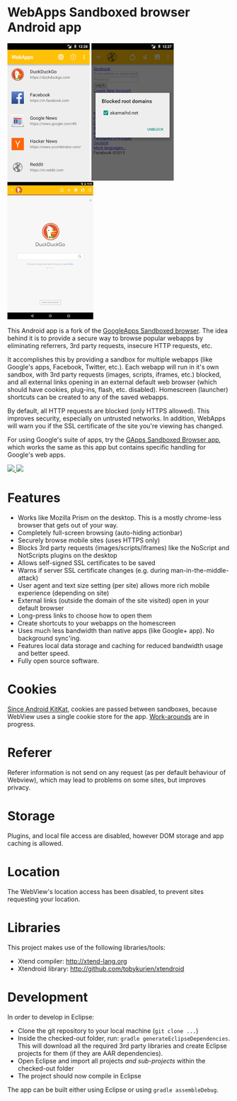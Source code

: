 WebApps Sandboxed browser Android app
=====================================

![screenshot 1](images/webapps1.png) ![screenshot 2](images/webapps2.png) ![screenshot 3](images/webapps3.png)

This Android app is a fork of the [GoogleApps Sandboxed browser][gapps]. The idea behind it is to provide a secure way to browse popular webapps by eliminating referrers, 3rd party requests, insecure HTTP requests, etc.

It accomplishes this by providing a sandbox for multiple webapps (like Google's apps, Facebook, Twitter, etc.). Each webapp will run in it's own sandbox, with 3rd party requests (images, scripts, iframes, etc.) blocked, and all external links opening in an external default web browser (which should have cookies, plug-ins, flash, etc. disabled). Homescreen (launcher) shortcuts can be created to any of the saved webapps.

By default, all HTTP requests are blocked (only HTTPS allowed). This improves security, especially on untrusted networks. In addition, WebApps will warn you if the SSL certificate of the site you're viewing has changed.

For using Google's suite of apps, try the [GApps Sandboxed Browser app][gapps], which works the same as this app but contains specific handling for Google's web apps.

<a href="https://play.google.com/store/apps/details?id=com.tobykurien.webapps" target="_blank">
  <img src="https://play.google.com/intl/en_us/badges/images/generic/en-play-badge.png" height="60"/>
</a>
<a href="https://f-droid.org/repository/browse/?fdfilter=webapps&fdid=com.tobykurien.webapps" target="_blank">
  <img src="https://f-droid.org/badge/get-it-on.png" height="60"/>
</a>

Features
========

- Works like Mozilla Prism on the desktop. This is a mostly chrome-less browser that gets out of your way.
- Completely full-screen browsing (auto-hiding actionbar)
- Securely browse mobile sites (uses HTTPS only)
- Blocks 3rd party requests (images/scripts/iframes) like the NoScript and NotScripts plugins on the desktop
- Allows self-signed SSL certificates to be saved
- Warns if server SSL certificate changes (e.g. during man-in-the-middle-attack)
- User agent and text size setting (per site) allows more rich mobile experience (depending on site)
- External links (outside the domain of the site visited) open in your default browser
- Long-press links to choose how to open them
- Create shortcuts to your webapps on the homescreen
- Uses much less bandwidth than native apps (like Google+ app). No background sync'ing.
- Features local data storage and caching for reduced bandwidth usage and better speed.
- Fully open source software.


Cookies
=======

[Since Android KitKat][cookies], cookies are passed between sandboxes, because WebView uses a single cookie store for the app. [Work-arounds][sandbox_workaround] are in progress.

Referer
=======

Referer information is not send on any request (as per default behaviour of Webview), which may lead to problems on some sites, but improves privacy.

Storage
=======

Plugins, and local file access are disabled, however DOM storage and app caching is allowed.

Location
========

The WebView's location access has been disabled, to prevent sites requesting your location.

Libraries
=========

This project makes use of the following libraries/tools:

- Xtend compiler: http://xtend-lang.org
- Xtendroid library: http://github.com/tobykurien/xtendroid

Development
===========

In order to develop in Eclipse:

- Clone the git repository to your local machine (```git clone ...```)
- Inside the checked-out folder, run: ```gradle generateEclipseDependencies```. This will download all the required 3rd party libraries and create Eclipse projects for them (if they are AAR dependencies).
- Open Eclipse and import all projects *and sub-projects* within the checked-out folder
- The project should now compile in Eclipse

The app can be built either using Eclipse or using ```gradle assembleDebug```.

   [gapps]: https://github.com/tobykurien/GoogleNews
   [cookies]: https://developer.android.com/reference/android/webkit/WebSettings.html#setDatabasePath%28java.lang.String%29
   [sandbox_workaround]: https://github.com/tobykurien/WebApps/issues/3

